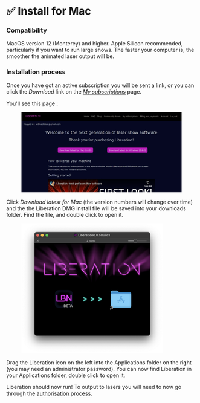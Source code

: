 # ✅ Install for Mac

### Compatibility

MacOS version 12 (Monterey) and higher. Apple Silicon recommended, particularly if you want to run large shows. The faster your computer is, the smoother the animated laser output will be.&#x20;

### Installation process

Once you have got an active subscription you will be sent a link, or you can click the _Download_ link on the [_My subscriptions_](https://liberationlaser.com/account/my-products) page.

You'll see this page :

<figure><img src="../.gitbook/assets/windows-download-page.png" alt=""><figcaption></figcaption></figure>

Click _Download latest for Mac_ (the version numbers will change over time) and the the Liberation DMG install file will be saved into your downloads folder. Find the file, and double click to open it.&#x20;

<figure><img src="../.gitbook/assets/mac-dmg-window" alt="" width="375"><figcaption></figcaption></figure>

Drag the Liberation icon on the left into the Applications folder on the right (you may need an administrator password). You can now find Liberation in your Applications folder, double click to open it.&#x20;

Liberation should now run! To output to lasers you will need to now go through the [authorisation process.](authorising-and-de-authorising.md)

